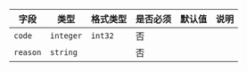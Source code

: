 | 字段 | 类型 | 格式类型 | 是否必须 | 默认值 | 说明 |
|---|---|---|---|---|---|
| `code` | `integer` | `int32` | 否 |  |
| `reason` | `string` |  | 否 |  |
